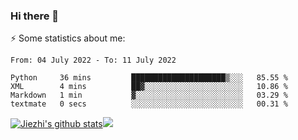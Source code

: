 ### Hi there 👋

⚡ Some statistics about me:


<!--START_SECTION:waka-->

```text
From: 04 July 2022 - To: 11 July 2022

Python     36 mins         █████████████████████▒░░░   85.55 %
XML        4 mins          ██▓░░░░░░░░░░░░░░░░░░░░░░   10.86 %
Markdown   1 min           ▓░░░░░░░░░░░░░░░░░░░░░░░░   03.29 %
textmate   0 secs          ░░░░░░░░░░░░░░░░░░░░░░░░░   00.31 %
```

<!--END_SECTION:waka-->





[![Jiezhi's github stats](https://github-readme-stats.vercel.app/api?username=Jiezhi&show_icons=true)](https://github.com/Jiezhi/github-readme-stats)[![](https://stats.justsong.cn/api/leetcode/?username=Jiezhi)](https://leetcode.com/Jiezhi/) 
<!--
[![Top Langs](https://github-readme-stats.vercel.app/api/top-langs/?username=Jiezhi&hide=javascript,html)](https://github.com/Jiezhi/github-readme-stats)

**Jiezhi/Jiezhi** is a ✨ _special_ ✨ repository because its `README.md` (this file) appears on your GitHub profile.

Here are some ideas to get you started:

- 🔭 I’m currently working on ...
- 🌱 I’m currently learning ...
- 👯 I’m looking to collaborate on ...
- 🤔 I’m looking for help with ...
- 💬 Ask me about ...
- 📫 How to reach me: ...
- 😄 Pronouns: ...
- ⚡ Fun fact: ...
-->

